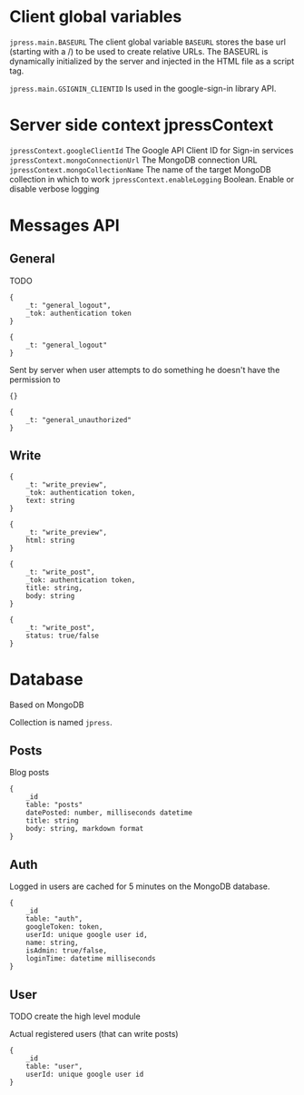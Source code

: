 # Client global variables

`jpress.main.BASEURL` The client global variable `BASEURL` stores the base url (starting with a /) to be used to create relative URLs. The BASEURL is dynamically initialized by the server and injected in the HTML file as a script tag.

`jpress.main.GSIGNIN_CLIENTID` Is used in the google-sign-in library API.

# Server side context jpressContext

`jpressContext.googleClientId` The Google API Client ID for Sign-in services
`jpressContext.mongoConnectionUrl` The MongoDB connection URL
`jpressContext.mongoCollectionName` The name of the target MongoDB collection in which to work
`jpressContext.enableLogging` Boolean. Enable or disable verbose logging

# Messages API

## General

TODO
```
{
    _t: "general_logout",
    _tok: authentication token
}

{
    _t: "general_logout"
}
```

Sent by server when user attempts to do something he doesn't have the permission to
```
{}

{
    _t: "general_unauthorized"
}
```


## Write

```
{
    _t: "write_preview",
    _tok: authentication token,
    text: string
}

{
    _t: "write_preview",
    html: string
}
```

```
{
    _t: "write_post",
    _tok: authentication token,
    title: string,
    body: string
}

{
    _t: "write_post",
    status: true/false
}
```

# Database

Based on MongoDB

Collection is named `jpress`.

## Posts

Blog posts

```
{
    _id
    table: "posts"
    datePosted: number, milliseconds datetime
    title: string
    body: string, markdown format
}
```

## Auth

Logged in users are cached for 5 minutes on the MongoDB database.

```
{
    _id
    table: "auth",
    googleToken: token,
    userId: unique google user id,
    name: string,
    isAdmin: true/false,
    loginTime: datetime milliseconds
}
```

## User

TODO create the high level module

Actual registered users (that can write posts)

```
{
    _id
    table: "user",
    userId: unique google user id
}
```